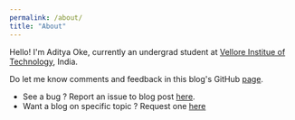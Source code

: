 ```yaml
---
permalink: /about/
title: "About"
---
```


Hello! I'm Aditya Oke, currently an undergrad student at [Vellore Institue of Technology](https://vit.ac.in/), India.


Do let me know comments and feedback in this blog's GitHub [page](https://github.com/oke-aditya/me).

- See a bug ? Report an issue to blog post [here](https://github.com/oke-aditya/me/issues).
- Want a blog on specific topic ? Request one [here](https://github.com/oke-aditya/me/issues)
